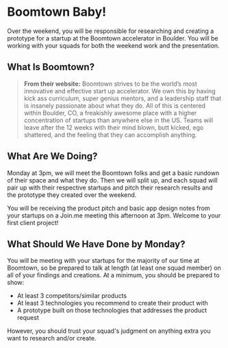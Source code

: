 # Boomtown Baby!

Over the weekend, you will be responsible for researching and creating a prototype for a startup at the Boomtown accelerator in Boulder.  You will be working with your squads for both the weekend work and the presentation.

## What Is Boomtown?

> **From their website:** Boomtown strives to be the world’s most innovative and effective start up accelerator. We own this by having kick ass curriculum, super genius mentors, and a leadership staff that is insanely passionate about what they do. All of this is centered within Boulder, CO, a freakishly awesome place with a higher concentration of startups than anywhere else in the US. Teams will leave after the 12 weeks with their mind blown, butt kicked, ego shattered, and the feeling that they can accomplish anything.

## What Are We Doing?

Monday at 3pm, we will meet the Boomtown folks and get a basic rundown of their space and what they do.  Then we will split up, and each squad will pair up with their respective startups and pitch their research results and the prototype they created over the weekend.

You will be receiving the product pitch and basic app design notes from your startups on a Join.me meeting this afternoon at 3pm. Welcome to your first client project!

## What Should We Have Done by Monday?

You will be meeting with your startups for the majority of our time at Boomtown, so be prepared to talk at length (at least one squad member) on all of your findings and creations.  At a minimum, you should be prepared to show:

- At least 3 competitors/similar products
- At least 3 technologies you recommend to create their product with
- A prototype built on those technologies that addresses the product request

However, you should trust your squad's judgment on anything extra you want to research and/or create.
